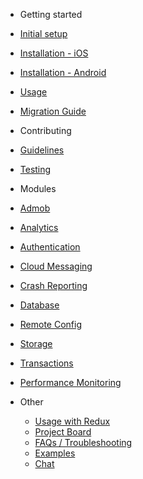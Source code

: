 - Getting started
 - [Initial setup](/v2/initial-setup)
 - [Installation - iOS](/v2/installation-ios)
 - [Installation - Android](/v2/installation-android)
 - [Usage](/v2/usage)
 - [Migration Guide](/v2/migration-guide)

- Contributing
 - [Guidelines](/v2/contributing/guidelines)
 - [Testing](/v2/contributing/testing)

- Modules
 - [Admob](/v2/modules/admob)
 - [Analytics](/v2/modules/analytics)
 - [Authentication](/v2/modules/authentication)
 - [Cloud Messaging](/v2/modules/cloud-messaging)
 - [Crash Reporting](/v2/modules/crash)
 - [Database](/v2/modules/database)
 - [Remote Config](/v2/modules/config)
 - [Storage](/v2/modules/storage)
 - [Transactions](/v2/modules/transactions)
 - [Performance Monitoring](/v2/modules/perf)

- Other
  - [Usage with Redux](/v2/redux)
  - [Project Board](https://github.com/invertase/react-native-firebase/projects)
  - [FAQs / Troubleshooting](/v2/faqs)
  - [Examples](https://github.com/invertase/react-native-firebase-examples)
  - [Chat](https://discord.gg/t6bdqMs)
